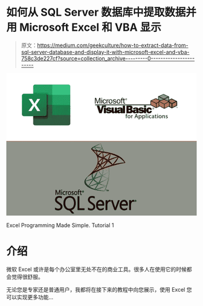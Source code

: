 # 如何从 SQL Server 数据库中提取数据并用 Microsoft Excel 和 VBA 显示

> 原文：<https://medium.com/geekculture/how-to-extract-data-from-sql-server-database-and-display-it-with-microsoft-excel-and-vba-758c3de227cf?source=collection_archive---------0----------------------->

![](img/0b630e724762748c06474be3ee4086ff.png)

Excel Programming Made Simple. Tutorial 1

# 介绍

微软 Excel 或许是每个办公室里无处不在的商业工具。很多人在使用它的时候都会觉得很舒服。

无论您是专家还是普通用户，我都将在接下来的教程中向您展示，使用 Excel 您可以实现更多功能…